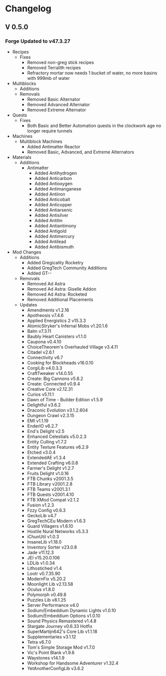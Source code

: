 # Changelog

## V 0.5.0

### Forge Updated to v47.3.27

* Recipes
  * Fixes
    * Removed non-greg stick recipes
    * Removed Terralith recipes
    * Refractory mortar now needs 1 bucket of water, no more basins with 999mb of water
* Multiblocks
  * Additions
  * Removals
    * Removed Basic Alternator
    * Removed Advanced Alternator
    * Removed Extreme Alternator
* Quests
  * Fixes
    * Both Basic and Better Automation quests in the clockwork age no longer require tunnels
* Machines
  * Multiblock Machines
    * Added Antimatter Reactor
    * Removed Basic, Advanced, and Extreme Alternators
* Materials
  * Additions
    * Antimatter
      * Added Antihydrogen
      * Added Anticarbon
      * Added Antioxygen
      * Added Antimanganese
      * Added Antiiron
      * Added Anticobalt
      * Added Anticopper
      * Added Antiarsenic
      * Added Antisilver
      * Added Antitin
      * Added Antiantimony
      * Added Antigold
      * Added Antimercury
      * Added Antilead
      * Added Antibismuth
* Mod Changes
  * Additions
    * Added Gregicality Rocketry
    * Added GregTech Community Additions
    * Added GT--
  * Removals
    * Removed Ad Astra
    * Removed Ad Astra: Giselle Addon
    * Removed Ad Astra: Rocketed
    * Removed Additional Placements
  * Updates
    * Amendments v1.2.16
    * Apotheosis v7.4.6
    * Applied Energistics 2 v15.3.3
    * AtomicStryker's Infernal Mobs v1.20.1.6
    * Balm v7.3.11
    * Baubly Heart Canisters v1.1.0
    * Caupona v0.4.10
    * ChoiceTheorem's Overhauled Village v3.4.11
    * Citadel v2.6.1
    * Connectivity v6.7
    * Cooking for Blockheads v16.0.10
    * CorgiLib v4.0.3.3
    * CraftTweaker v14.0.55
    * Create: Big Cannons v5.8.2
    * Create: Connected v0.9.4
    * Creative Core v2.12.31
    * Curios v5.11.1
    * Dawn of Time - Builder Edition v1.5.9
    * Delightful v3.6.2
    * Draconic Evolution v3.1.2.604
    * Dungeon Crawl v2.3.15
    * EMI v1.1.19
    * EnderIO v6.2.7
    * End's Delight v2.5
    * Enhanced Celestials v5.0.2.3
    * Entity Culling v1.7.2
    * Entity Texture Features v6.2.9
    * Etched v3.0.4
    * ExtendedAE v1.3.4
    * Extended Crafting v6.0.8
    * Farmer's Delight v1.2.7
    * Fruits Delight v1.0.16
    * FTB Chunks v2001.3.5
    * FTB Library v2001.2.8
    * FTB Teams v2001.3.1
    * FTB Quests v2001.4.10
    * FTB XMod Compat v2.1.2
    * Fusion v1.2.3
    * Fzzy Config v0.6.3
    * GeckoLib v4.7
    * GregTechCEu Modern v1.6.3
    * Guard Villagers v1.6.10
    * Hostile Nural Networks v5.3.3
    * iChunUtil v1.0.3
    * InsaneLib v1.18.0
    * Inventory Sorter v23.0.8
    * Jade v11.12.3
    * JEI v15.20.0.106
    * LDLib v1.0.34
    * Lithostiched v1.4
    * Lootr v0.7.35.90
    * ModernFix v5.20.2
    * Moonlight Lib v2.13.58
    * Oculus v1.8.0
    * Polymorph v0.49.8
    * Puzzles Lib v8.1.25
    * Server Performance v4.0
    * Sodium/Embeddium Dynamic Lights v1.0.10
    * Sodium/Embeddium Options v1.0.10
    * Sound Physics Remastered v1.4.8
    * Stargate Journey v0.6.33 Hotfix
    * SuperMartijn642's Core Lib v1.1.18
    * Supplementaries v3.1.12
    * Tetra v6.7.0
    * Tom's Simple Storage Mod v1.7.0
    * Vic's Point Blank v1.9.6
    * Waystones v14.1.9
    * Workshop for Handsome Adventurer v1.32.4
    * YetAnotherConfigLib v3.6.2
